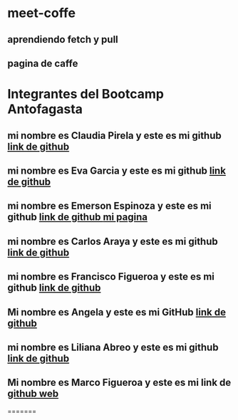 # meet-coffe
## aprendiendo fetch y pull
## pagina de caffe

# Integrantes del Bootcamp Antofagasta
<h2> mi nombre es Claudia Pirela y este es mi github <a href="https://github.com/claudiapirela" > link de github </a> </h2>
<h2> mi nombre es Eva Garcia y este es mi github <a href="https://github.com/Eva-Garcia-Pantoja" > link de github </a>
<h2> mi nombre es Emerson Espinoza y este es mi github <a href="https://github.com/emersonxinay" > link de github </a> <a href="emerson.html"> mi pagina </a> </h2>

<h2> mi nombre es Carlos Araya y este es mi github <a href="https://github.com/Charlie2208" > link de github </a>

<h2> mi nombre es Francisco Figueroa y este es mi github <a href="https://github.com/Frankcisco99" > link de github </a>
<h2> Mi nombre es Angela y este es mi GitHub <a href="https://github.com/angela1976castro">link de github </a>

<h2> mi nombre es Liliana Abreo  y este es mi github <a href="https://github.com/LilianaAbreo" > link de github </a> </h2>
<h2>Mi nombre es Marco Figueroa y este es mi link de <a href="https://github.com/dfuckingfenix">github<a href="marco.html"> web</a></a></h2>
=======






